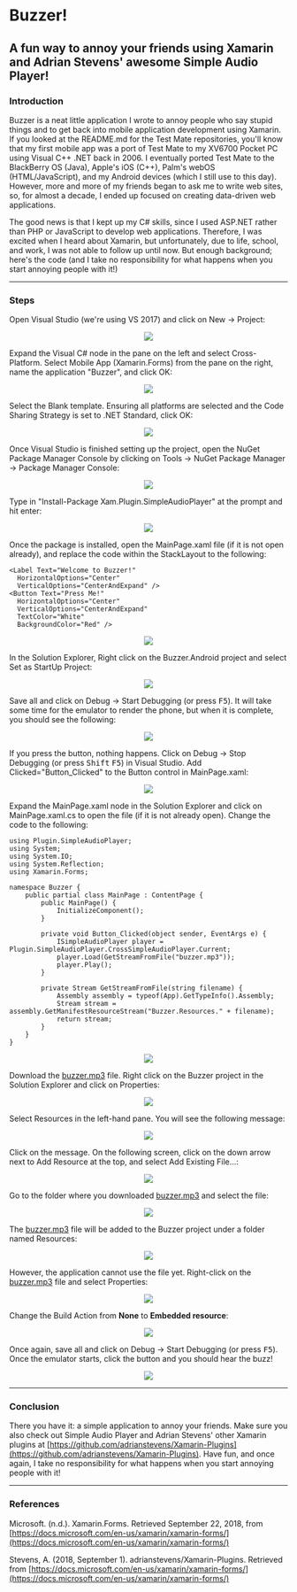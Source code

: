 # Buzzer!

## A fun way to annoy your friends using Xamarin and Adrian Stevens' awesome Simple Audio Player!

### Introduction

Buzzer is a neat little application I wrote to annoy people who say stupid things and to get back into mobile application development using Xamarin. If you looked at the README.md for the Test Mate repositories, you'll know that my first mobile app was a port of Test Mate to my XV6700 Pocket PC using Visual C++ .NET back in 2006. I eventually ported Test Mate to the BlackBerry OS (Java), Apple's iOS (C++), Palm's webOS (HTML/JavaScript), and my Android devices (which I still use to this day). However, more and more of my friends began to ask me to write web sites, so, for almost a decade, I ended up focused on creating data-driven web applications.

The good news is that I kept up my C# skills, since I used ASP.NET rather than PHP or JavaScript to develop web applications. Therefore, I was excited when I heard about Xamarin, but unfortunately, due to life, school, and work, I was not able to follow up until now. But enough background; here's the code (and I take no responsibility for what happens when you start annoying people with it!)

---

### Steps

Open Visual Studio (we're using VS 2017) and click on New -> Project:

<p align="center"><img src="README/readme01.jpg" /></p>

Expand the Visual C# node in the pane on the left and select Cross-Platform. Select Mobile App (Xamarin.Forms) from the pane on the right, name the application "Buzzer", and click OK:

<p align="center"><img src="README/readme02.jpg" /></p>

Select the Blank template. Ensuring all platforms are selected and the Code Sharing Strategy is set to .NET Standard, click OK:

<p align="center"><img src="README/readme03.jpg" /></p>

Once Visual Studio is finished setting up the project, open the NuGet Package Manager Console by clicking on Tools -> NuGet Package Manager -> Package Manager Console:

<p align="center"><img src="README/readme04.jpg" /></p>

Type in "Install-Package Xam.Plugin.SimpleAudioPlayer" at the prompt and hit enter:

<p align="center"><img src="README/readme05.jpg" /></p>

Once the package is installed, open the MainPage.xaml file (if it is not open already), and replace the code within the StackLayout to the following:

    <Label Text="Welcome to Buzzer!"
      HorizontalOptions="Center"
      VerticalOptions="CenterAndExpand" />
    <Button Text="Press Me!"
      HorizontalOptions="Center"
      VerticalOptions="CenterAndExpand"
      TextColor="White"
      BackgroundColor="Red" />

<p align="center"><img src="README/readme06.jpg" /></p>

In the Solution Explorer, Right click on the Buzzer.Android project and select Set as StartUp Project:

<p align="center"><img src="README/readme07.jpg" /></p>

Save all and click on Debug -> Start Debugging (or press <kbd>F5</kbd>). It will take some time for the emulator to render the phone, but when it is complete, you should see the following:

<p align="center"><img src="README/readme08.jpg" /></p>

If you press the button, nothing happens. Click on Debug -> Stop Debugging (or press <kbd>Shift</kbd> <kbd>F5</kbd>) in Visual Studio. Add Clicked="Button_Clicked" to the Button control in MainPage.xaml:

<p align="center"><img src="README/readme09.jpg" /></p>

Expand the MainPage.xaml node in the Solution Explorer and click on MainPage.xaml.cs to open the file (if it is not already open). Change the code to the following:

    using Plugin.SimpleAudioPlayer;
    using System;
    using System.IO;
    using System.Reflection;
    using Xamarin.Forms;

    namespace Buzzer {
        public partial class MainPage : ContentPage {
            public MainPage() {
                InitializeComponent();
            }

            private void Button_Clicked(object sender, EventArgs e) {
                ISimpleAudioPlayer player = Plugin.SimpleAudioPlayer.CrossSimpleAudioPlayer.Current;
                player.Load(GetStreamFromFile("buzzer.mp3"));
                player.Play();
            }

            private Stream GetStreamFromFile(string filename) {
                Assembly assembly = typeof(App).GetTypeInfo().Assembly;
                Stream stream = assembly.GetManifestResourceStream("Buzzer.Resources." + filename);
                return stream;
            }
        }
    }

<p align="center"><img src="README/readme10.jpg" /></p>

Download the [buzzer.mp3](http://rgprogramming.com/wp-content/uploads/buzzer.mp3) file. Right click on the Buzzer project in the Solution Explorer and click on Properties:

<p align="center"><img src="README/readme11.jpg" /></p>

Select Resources in the left-hand pane. You will see the following message:

<p align="center"><img src="README/readme12.jpg" /></p>

Click on the message. On the following screen, click on the down arrow next to Add Resource at the top, and select Add Existing File...:

<p align="center"><img src="README/readme13.jpg" /></p>

Go to the folder where you downloaded [buzzer.mp3](http://rgprogramming.com/wp-content/uploads/buzzer.mp3) and select the file:

<p align="center"><img src="README/readme14.jpg" /></p>

The [buzzer.mp3](http://rgprogramming.com/wp-content/uploads/buzzer.mp3) file will be added to the Buzzer project under a folder named Resources:

<p align="center"><img src="README/readme15.jpg" /></p>

However, the application cannot use the file yet. Right-click on the [buzzer.mp3](http://rgprogramming.com/wp-content/uploads/buzzer.mp3) file and select Properties:

<p align="center"><img src="README/readme16.jpg" /></p>

Change the Build Action from **None** to **Embedded resource**:

<p align="center"><img src="README/readme17.jpg" /></p>

Once again, save all and click on Debug -> Start Debugging (or press <kbd>F5</kbd>). Once the emulator starts, click the button and you should hear the buzz!

<p align="center"><img src="README/readme18.jpg" /></p>

---

### Conclusion

There you have it: a simple application to annoy your friends. Make sure you also check out Simple Audio Player and Adrian Stevens' other Xamarin plugins at [https://github.com/adrianstevens/Xamarin-Plugins](https://github.com/adrianstevens/Xamarin-Plugins). Have fun, and once again, I take no responsibility for what happens when you start annoying people with it!

---

### References

Microsoft. (n.d.). Xamarin.Forms. Retrieved September 22, 2018, from [https://docs.microsoft.com/en-us/xamarin/xamarin-forms/](https://docs.microsoft.com/en-us/xamarin/xamarin-forms/)

Stevens, A. (2018, September 1). adrianstevens/Xamarin-Plugins. Retrieved from [https://docs.microsoft.com/en-us/xamarin/xamarin-forms/](https://docs.microsoft.com/en-us/xamarin/xamarin-forms/)

